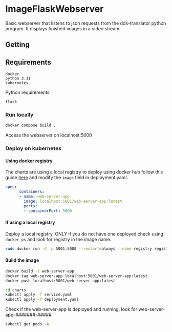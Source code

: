 # ImageFlaskWebserver

Basic webserver that listens to json requests from the dds-translator python program. It displays finished images in a video stream.


## Getting 

## Requirements

```
docker
python 3.11
kubernetes
```

Python requirements
```
flask
```

### Run locally 

```bash
docker compose build . 
```

Access the webserver on localhost:5000

### Deploy on kubernetes

#### Using docker registry

The charts are using a local registry to deploy using docker hub follow this guide [here](https://docs.docker.com/docker-hub/quickstart/) and 
modify the ``image`` field in deployment.yaml.

```yaml
spec:
      containers:
      - name: web-server-app
        image: localhost:5001/web-server-app:latest
        ports:
        - containerPort: 5000
```

#### If using a local registry

Deploy a local registry, ONLY if you do not have one deployed check using ``docker ps`` and look for registry
in the image name.

```bash
sudo docker run -d -p 5001:5000 --restart=always --name registry registry:latest
```

#### Build the image 

```bash
docker build -t web-server-app
docker tag web-server-app localhost:5001/web-server-app:latest
docker push localhost:5001/web-server-app:latest
```

```bash
cd charts
kubectl apply -f service.yaml
kubectl apply -f deployment.yaml
```

Check if the web-server-app is deployed and running, look for web-server-app-#######-#####

```bash
kubectl get pods -A
```




